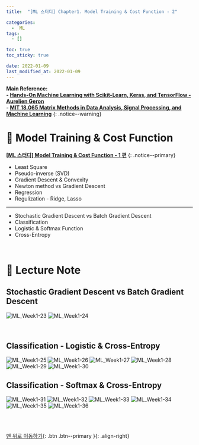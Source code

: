 ```yaml
---
title:  "[ML 스터디] Chapter1. Model Training & Cost Function - 2" 

categories:
  -  ML
tags:
  - []

toc: true
toc_sticky: true

date: 2022-01-09
last_modified_at: 2022-01-09
---
```


**Main Reference: <br>- [Hands-On Machine Learning with Scikit-Learn, Keras, and TensorFlow - Aurelien Geron](http://www.kyobobook.co.kr/product/detailViewKor.laf?ejkGb=KOR&mallGb=KOR&barcode=9791162242964&orderClick=LEa&Kc=) <br>- [MIT 18.065 Matrix Methods in Data Analysis, Signal Processing, and Machine Learning](https://www.youtube.com/watch?v=k3AiUhwHQ28&list=PLUl4u3cNGP63oMNUHXqIUcrkS2PivhN3k&index=27)**
{: .notice--warning}



# 🚌 Model Training & Cost Function

**[[ML 스터디] Model Training & Cost Function - 1 편](https://inhopp.github.io/ml/ML1/)**
{: .notice--primary}

- Least Square
- Pseudo-inverse (SVD)
- Gradient Descent & Convexity
- Newton method vs Gradient Descent
- Regression
- Regulization - Ridge, Lasso

***

- Stochastic Gradient Descent vs Batch Gradient Descent
- Classification
- Logistic & Softmax Function
- Cross-Entropy


<br>


# 🚌 Lecture Note

## Stochastic Gradient Descent vs Batch Gradient Descent

![ML_Week1-23](https://user-images.githubusercontent.com/96368476/149627760-08b07d9d-87db-477c-987b-b9e0c71275ec.jpg)
![ML_Week1-24](https://user-images.githubusercontent.com/96368476/149627765-e0cf1735-ec54-44a7-a020-18d60d54ea90.jpg)


<br>

## Classification - Logistic & Cross-Entropy

![ML_Week1-25](https://user-images.githubusercontent.com/96368476/149627936-42c8d15c-0236-44a7-9c79-ae4aa9e27b24.jpg)
![ML_Week1-26](https://user-images.githubusercontent.com/96368476/149627938-0601a3ca-fb0f-450b-a0c5-dafdee6bfda6.jpg)
![ML_Week1-27](https://user-images.githubusercontent.com/96368476/149627940-d01d4742-1d2b-4ede-8755-b5da03559fb9.jpg)
![ML_Week1-28](https://user-images.githubusercontent.com/96368476/149627881-556c2086-12e0-4ff0-ae38-5fea44562bb0.jpg)
![ML_Week1-29](https://user-images.githubusercontent.com/96368476/149627882-2ec7fc02-62ce-434f-9d8a-6727153a5f30.jpg)
![ML_Week1-30](https://user-images.githubusercontent.com/96368476/149627883-9acdf27c-1138-4f57-ade0-6f253398390d.jpg)


## Classification - Softmax & Cross-Entropy

![ML_Week1-31](https://user-images.githubusercontent.com/96368476/149627884-9f79eeb4-891c-4ac7-ac64-11da1395b5ea.jpg)
![ML_Week1-32](https://user-images.githubusercontent.com/96368476/149627885-a31b1326-5bc1-43b6-946a-9e48141484a5.jpg)
![ML_Week1-33](https://user-images.githubusercontent.com/96368476/149627886-9e5066bf-a0e3-4a72-940b-6ee34a359979.jpg)
![ML_Week1-34](https://user-images.githubusercontent.com/96368476/149627887-7535e100-d6b3-4757-a637-b0e65859ba67.jpg)
![ML_Week1-35](https://user-images.githubusercontent.com/96368476/149627888-bf8b083c-ef6b-40e4-b93c-cca49eb54f76.jpg)
![ML_Week1-36](https://user-images.githubusercontent.com/96368476/149627890-55e2470d-231e-495a-b31c-89350802c4de.jpg)



<br>
<br>

[맨 위로 이동하기](#){: .btn .btn--primary }{: .align-right}